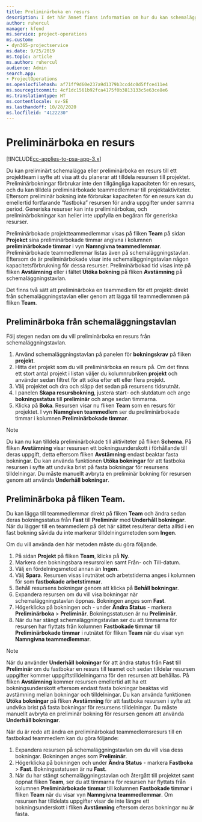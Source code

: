 ```yaml
---
title: Preliminärboka en resurs
description: I det här ämnet finns information om hur du kan schemalägga eller preliminärboka projektteammedlemmar.
author: ruhercul
manager: kfend
ms.service: project-operations
ms.custom:
- dyn365-projectservice
ms.date: 9/25/2019
ms.topic: article
ms.author: ruhercul
audience: Admin
search.app:
- ProjectOperations
ms.openlocfilehash: af71ff9d60e237a9d1379b3ccd4c0d5ffce411e4
ms.sourcegitcommit: 4cf1dc1561b92fca4175f0b3813133c5e63ce8e6
ms.translationtype: HT
ms.contentlocale: sv-SE
ms.lasthandoff: 10/28/2020
ms.locfileid: "4122230"
---
```

# <a name="soft-book-a-resource"></a>Preliminärboka en resurs

[!INCLUDE[cc-applies-to-psa-app-3.x](../includes/cc-applies-to-psa-app-3x.md)]

Du kan preliminärt schemalägga eller preliminärboka en resurs till ett projektteam i syfte att visa att du planerar att tilldela resursen till projektet. Preliminärbokningar förbrukar inte den tillgängliga kapaciteten för en resurs, och du kan tilldela preliminärbokade teammedlemmar till projektaktiviteter. Eftersom preliminär bokning inte förbrukar kapaciteten för en resurs kan du emellertid fortfarande ”fastboka” resursen för andra uppgifter under samma period. Generiska resurser kan inte preliminärbokas, och preliminärbokningar kan heller inte uppfylla en begäran för generiska resurser.

Preliminärbokade projektteammedlemmar visas på fliken **Team** på sidan **Projekct** sina preliminärbokade timmar angivna i kolumnen **preliminärbokade timmar** i vyn **Namngivna teammedlemmar**. Preliminärbokade teammedlemmar listas även på schemaläggningstavlan. Eftersom de är preliminärbokade visar inte schemaläggningstavlan någon kapacitetsförbrukning för dessa resurser. Preliminärbokad tid visas inte på fliken **Avstämning** eller i fältet **Utöka bokning** på fliken **Avstämning** på schemaläggningstavlan. 

Det finns två sätt att preliminärboka en teammedlem för ett projekt: direkt från schemaläggningstavlan eller genom att lägga till teammedlemmen på fliken **Team**. 

## <a name="soft-book-from-the-schedule-board"></a>Preliminärboka från schemaläggningstavlan
Följ stegen nedan om du vill preliminärboka en resurs från schemaläggningstavlan. 

1. Använd schemaläggningstavlan på panelen för **bokningskrav** på fliken **projekt**.
2. Hitta det projekt som du vill preliminärboka en resurs på. Om det finns ett stort antal projekt i listan väljer du kolumnrubriken **projekt** och använder sedan filtret för att söka efter ett eller flera projekt.
3. Välj projektet och dra och släpp det sedan på resursens tidsrutnät.
5. I panelen **Skapa resursbokning**, justera start- och slutdatum och ange **bokningsstatus** till **preliminär** och ange sedan timmarna. 
6. Klicka på **Boka**. Resursen visar nu fliken **Team** som en resurs för projektet. I vyn **Namngiven teammedlem** ser du preliminärbokade timmar i kolumnen **Preliminärbokade timmar**.

> [!NOTE]
> Du kan nu kan tilldela preliminärbokade till aktiviteter på fliken **Schema**. På fliken **Avstämning** visar resursen ett bokningsunderskott i förhållande till deras uppgift, detta eftersom fliken **Avstämning** endast beaktar fasta bokningar. Du kan använda funktionen **Utöka bokningar** för att fastboka resursen i syfte att undvika brist på fasta bokningar för resursens tilldelningar. Du måste manuellt avbryta en preliminär bokning för resursen genom att använda **Underhåll bokningar**.

## <a name="soft-book-on-the-team-tab"></a>Preliminärboka på fliken Team.

Du kan lägga till teammedlemmar direkt på fliken **Team** och ändra sedan deras bokningsstatus från **Fast** till **Preliminär** med **Underhåll bokningar**. När du lägger till en teammedlem på det här sättet resulterar detta alltid i en fast bokning såvida du inte markerar tilldelningsmetoden som **Ingen**.

Om du vill använda den här metoden måste du göra följande.

1. På sidan **Projekt** på fliken **Team**, klicka på **Ny**.
2. Markera den bokningsbara resursrollen samt Från- och Till-datum.
3. Välj en fördelningsmetod annan än **Ingen**.
4. Välj **Spara**. Resursen visas i rutnätet och arbetstiderna anges i kolumnen för som **fastbokade arbetstimmar**.
5. Behåll resursens bokningar genom att klicka på **Behåll bokningar**.
6. Expandera resursen om du vill visa bokningar när schemaläggningstavlan öppnas. Bokningen anges som **Fast**.
7. Högerklicka på bokningen och - under **Ändra Status** - markera **Preliminärboka** \> **Preliminär**. Bokningsstatusen är nu **Preliminär**.
8. När du har stängt schemaläggningstavlan ser du att timmarna för resursen har flyttats från kolumnen **Fastbokade timmar** till **Preliminärbokade timmar** i rutnätet för fliken **Team** när du visar vyn **Namngivna teammedlemmar**.

> [!NOTE]
> När du använder **Underhåll bokningar** för att ändra status från **Fast** till **Preliminär** om du fastbokar en resurs till teamet och sedan tilldelar resursen uppgifter kommer uppgiftstilldelningarna för den resursen att behållas. På fliken **Avstämning** kommer resursen emellertid att ha ett bokningsunderskott eftersom endast fasta bokningar beaktas vid avstämning mellan bokningar och tilldelningar. Du kan använda funktionen **Utöka bokningar** på fliken **Avstämning** för att fastboka resursen i syfte att undvika brist på fasta bokningar för resursens tilldelningar. Du måste manuellt avbryta en preliminär bokning för resursen genom att använda **Underhåll bokningar**.

När du är redo att ändra en preliminärbokad teammedlemsresurs till en fastbokad teammedlem kan du göra följande:

1. Expandera resursen på schemaläggningstavlan om du vill visa dess bokningar. Bokningen anges som **Preliminär**.
2. Högerklicka på bokningen och under **Ändra Status** - markera **Fastboka** \> **Fast**. Bokningsstatusen är nu **Fast**.
3. När du har stängt schemaläggningstavlan och återgått till projektet samt öppnat fliken **Team**, ser du att timmarna för resursen har flyttats från kolumnen **Preliminärbokade timmar** till kolumnen **Fastbokade timmar** i fliken **Team** när du visar vyn **Namngivna teammedlemmar**. Om resursen har tilldelats uppgifter visar de inte längre ett bokningsunderskott i fliken **Avstämning** eftersom deras bokningar nu är fasta.

